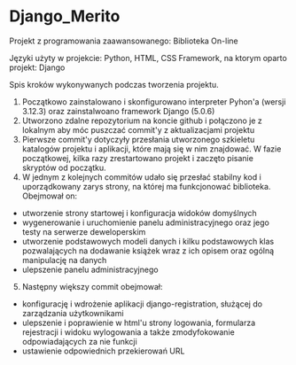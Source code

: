 # Django_Merito
Projekt z programowania zaawansowanego: Biblioteka On-line

Języki użyty w projekcie: Python, HTML, CSS
Framework, na ktorym oparto projekt: Django


Spis kroków wykonywanych podczas tworzenia projektu.

1. Początkowo zainstalowano i skonfigurowano interpreter Pyhon'a (wersji 3.12.3) oraz zainstalwoano framework Django (5.0.6)
2. Utworzono zdalne repozytorium na koncie github i połączono je z lokalnym aby móc puszczać commit'y z aktualizacjami projektu
3. Pierwsze commit'y dotyczyły przesłania utworzonego szkieletu katalogów projektu i aplikacji, które mają się w nim znajdować. 
   W fazie początkowej, kilka razy zrestartowano projekt i zaczęto pisanie skryptów od początku.
4. W jednym z kolejnych commitów udało się przesłać stabilny kod i uporządkowany zarys strony, na której ma funkcjonować biblioteka. Obejmował on: 
- utworzenie strony startowej i konfiguracja widoków domyślnych
- wygenerowanie i uruchomienie panelu administracyjnego oraz jego testy na serwerze deweloperskim
- utworzenie podstawowych modeli danych i kilku podstawowych klas pozwalających na dodawanie książek wraz z ich opisem oraz ogólną manipulację na danych
- ulepszenie panelu administracyjnego
5. Następny większy commit obejmował:
- konfigurację i wdrożenie aplikacji django-registration, służącej do zarządzania użytkownikami
- ulepszenie i poprawienie w html'u strony logowania, formularza rejestracji i widoku wylogowania a także zmodyfokowanie odpowiadających za nie funkcji
- ustawienie odpowiednich przekierowań URL